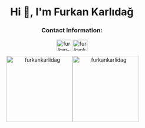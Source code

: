 <h1 align="center">Hi 👋, I'm Furkan Karlıdağ</h1>
<h3 align="center">Contact Information:</h3>
<p align="center">
<a href="https://www.linkedin.com/in/furkan-karlidag-447853206/" target="blank"><img align="center" src="https://raw.githubusercontent.com/rahuldkjain/github-profile-readme-generator/master/src/images/icons/Social/linked-in-alt.svg" alt="furkan-karlidag" height="30" width="40" /></a>
<a href="mailto:furkankarlidag1@gmail.com" target="blank"><img align="center" src="https://upload.wikimedia.org/wikipedia/commons/8/8c/Gmail_Icon_%282013-2020%29.svg" alt="furkankarlidag1@gmail.com" height="30" width="40" /></a>
</p>

<p align="center">&nbsp;<img align="center" src="https://github-readme-stats.vercel.app/api?username=furkankarlidag&text_color=ffff&title_color=ff7300&icon_color=ff7300&show_icons=true&theme=transparent&hide_border=false&border_color=ffffff&locale=en" alt="furkankarlidag" height="180"/><img align="center" src="https://github-readme-stats.vercel.app/api/top-langs?username=furkankarlidag&text_color=ffff&title_color=ff7300&icon_color=ff7300&show_icons=true&theme=transparent&locale=en&hide_border=false&border_color=ffffff&layout=compact" alt="furkankarlidag" height="180" /></p>
